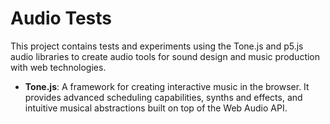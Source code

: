 # Audio Tests

This project contains tests and experiments using the Tone.js and p5.js audio libraries to create audio tools for sound design and music production with web technologies.

- **Tone.js**: A framework for creating interactive music in the browser. It provides advanced scheduling capabilities, synths and effects, and intuitive musical abstractions built on top of the Web Audio API.
